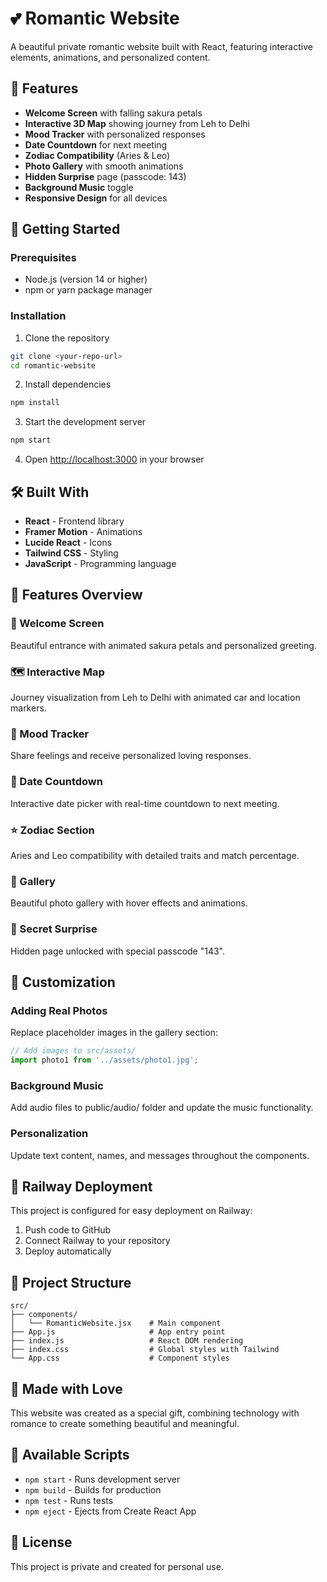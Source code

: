 # 💕 Romantic Website

A beautiful private romantic website built with React, featuring interactive elements, animations, and personalized content.

## 🌟 Features

- **Welcome Screen** with falling sakura petals
- **Interactive 3D Map** showing journey from Leh to Delhi
- **Mood Tracker** with personalized responses
- **Date Countdown** for next meeting
- **Zodiac Compatibility** (Aries & Leo)
- **Photo Gallery** with smooth animations
- **Hidden Surprise** page (passcode: 143)
- **Background Music** toggle
- **Responsive Design** for all devices

## 🚀 Getting Started

### Prerequisites
- Node.js (version 14 or higher)
- npm or yarn package manager

### Installation

1. Clone the repository
```bash
git clone <your-repo-url>
cd romantic-website
```

2. Install dependencies
```bash
npm install
```

3. Start the development server
```bash
npm start
```

4. Open [http://localhost:3000](http://localhost:3000) in your browser

## 🛠️ Built With

- **React** - Frontend library
- **Framer Motion** - Animations
- **Lucide React** - Icons
- **Tailwind CSS** - Styling
- **JavaScript** - Programming language

## 📱 Features Overview

### 🌸 Welcome Screen
Beautiful entrance with animated sakura petals and personalized greeting.

### 🗺️ Interactive Map
Journey visualization from Leh to Delhi with animated car and location markers.

### 💭 Mood Tracker
Share feelings and receive personalized loving responses.

### 📅 Date Countdown
Interactive date picker with real-time countdown to next meeting.

### ⭐ Zodiac Section
Aries and Leo compatibility with detailed traits and match percentage.

### 📸 Gallery
Beautiful photo gallery with hover effects and animations.

### 🎁 Secret Surprise
Hidden page unlocked with special passcode "143".

## 🎨 Customization

### Adding Real Photos
Replace placeholder images in the gallery section:
```javascript
// Add images to src/assets/
import photo1 from '../assets/photo1.jpg';
```

### Background Music
Add audio files to public/audio/ folder and update the music functionality.

### Personalization
Update text content, names, and messages throughout the components.

## 🚂 Railway Deployment

This project is configured for easy deployment on Railway:

1. Push code to GitHub
2. Connect Railway to your repository
3. Deploy automatically

## 📁 Project Structure

```
src/
├── components/
│   └── RomanticWebsite.jsx    # Main component
├── App.js                     # App entry point
├── index.js                   # React DOM rendering
├── index.css                  # Global styles with Tailwind
└── App.css                    # Component styles
```

## 💖 Made with Love

This website was created as a special gift, combining technology with romance to create something beautiful and meaningful.

## 🔧 Available Scripts

- `npm start` - Runs development server
- `npm build` - Builds for production
- `npm test` - Runs tests
- `npm eject` - Ejects from Create React App

## 📄 License

This project is private and created for personal use.